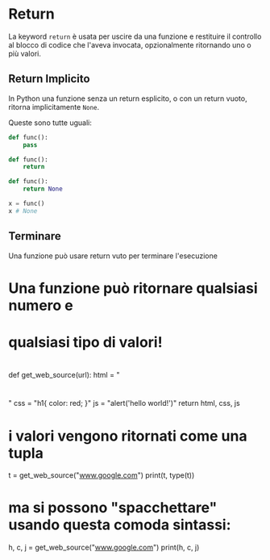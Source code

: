 # Return

La keyword `return` è usata per uscire da una funzione e restituire il controllo al blocco di codice che l'aveva invocata, opzionalmente ritornando uno o più valori.

## Return Implicito

In Python una funzione senza un return esplicito, o con un return vuoto, ritorna implicitamente `None`.

Queste sono tutte uguali:

```python
def func():
    pass 
```

```python
def func():
    return 
```

```python
def func():
    return None
```

```python
x = func()
x # None
```

## Terminare

Una funzione può usare return vuto per terminare l'esecuzione


#
# Una funzione può ritornare qualsiasi numero e 
# qualsiasi tipo di valori!
#

def get_web_source(url):
    html = "<h1></h1>"
    css = "h1{ color: red; }"
    js = "alert('hello world!')"
    return html, css, js

# i valori vengono ritornati come una tupla
t = get_web_source("www.google.com")
print(t, type(t))

# ma si possono "spacchettare" usando questa comoda sintassi:
h, c, j = get_web_source("www.google.com")
print(h, c, j)



